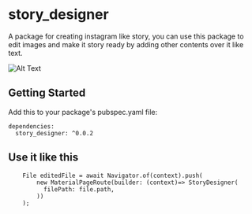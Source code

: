 # story_designer

A package for creating instagram like story, you can use this package to edit images and make it story ready by adding other contents over it like text.

![Alt Text](https://github.com/mrgulshanyadav/story_designer/edit/master/showcase.gif)

## Getting Started

Add this to your package's pubspec.yaml file:

```
dependencies:
  story_designer: ^0.0.2
```

## Use it like this

        File editedFile = await Navigator.of(context).push(
            new MaterialPageRoute(builder: (context)=> StoryDesigner(
              filePath: file.path,
            ))
        );
